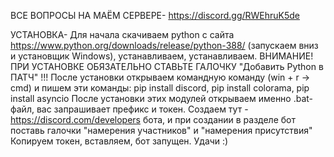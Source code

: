 ВСЕ ВОПРОСЫ НА МАЁМ СЕРВЕРЕ-  https://discord.gg/RWEhruK5de

УСТАНОВКА-  Для начала скачиваем python с сайта https://www.python.org/downloads/release/python-388/ (запускаем вниз и установщик Windows), устанавливаем, устанавливаем. ВНИМАНИЕ! ПРИ УСТАНОВКЕ ОБЯЗАТЕЛЬНО СТАВЬТЕ ГАЛОЧКУ "Добавить Python в ПАТЧ" !!! После установки открываем командную команду (win + r -> cmd) и пишем эти команды: pip install discord, pip install colorama, pip install asyncio После установки этих модулей открываем именно .bat-файл, вас запрашивает префикс и токен. Создаем тут - https://discord.com/developers бота, и при создании в разделе бот поставь галочки "намерения участников" и "намерения присутствия" Копируем токен, вставляем, бот запущен. Удачи :)
